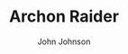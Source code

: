 ---
mission_id: archon
title: "Archon Raider"
author: "John Johnson"
date: ""
description: "Commander, the Rebel Alliance recently intercepted several sensitive Imperial transmisions.  We are afraid most of this information has already been passed on to the Rebel High Command.  It is no longer possible to prevent them from using the data, however the Emperor believes we might still obtain a copy of the data hidden in a relatively small rebel baseon the moon Archon.  Don't let the size of the base fool you, it is well protected.  Your mission officer will fill you in further when you reach the moon.  Beta team will provide cover for your escape.  Our mission is primarily damage assessment now. Recover the hidden data tape and meet up with Beta team outside the base."
level-replaced:	SECBASE
difficulty: Yes
bm:	yes
fme: yes
wax: yes
3do: yes
voc: yes
gmd: yes
vue: no
lfd: no
base: "New level from scratch" 
editors: "WDFUSE 2.00"

---